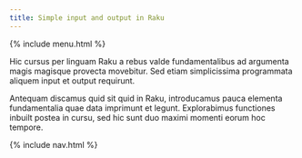 ```yaml
---
title: Simple input and output in Raku
---
```


{% include menu.html %}

Hic cursus per linguam Raku a rebus valde fundamentalibus ad argumenta magis magisque provecta movebitur. Sed etiam simplicissima programmata aliquem input et output requirunt.

Antequam discamus quid sit quid in Raku, introducamus pauca elementa fundamentalia quae data imprimunt et legunt. Explorabimus functiones inbuilt postea in cursu, sed hic sunt duo maximi momenti eorum hoc tempore.

{% include nav.html %}